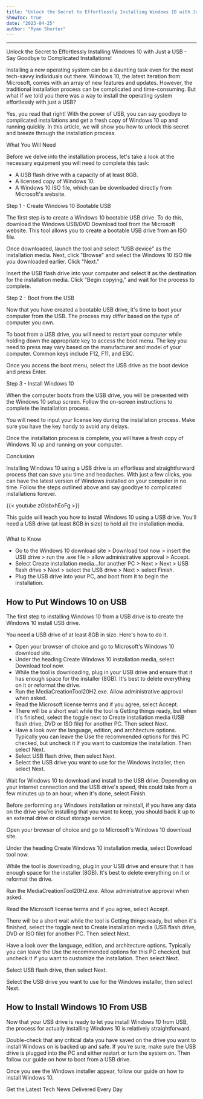 ```yaml
---
title: "Unlock the Secret to Effortlessly Installing Windows 10 with Just a USB - Say Goodbye to Complicated Installations!"
ShowToc: true 
date: "2023-04-25"
author: "Ryan Shorter"
---
```

*****
Unlock the Secret to Effortlessly Installing Windows 10 with Just a USB - Say Goodbye to Complicated Installations!

Installing a new operating system can be a daunting task even for the most tech-savvy individuals out there. Windows 10, the latest iteration from Microsoft, comes with an array of new features and updates. However, the traditional installation process can be complicated and time-consuming. But what if we told you there was a way to install the operating system effortlessly with just a USB? 

Yes, you read that right! With the power of USB, you can say goodbye to complicated installations and get a fresh copy of Windows 10 up and running quickly. In this article, we will show you how to unlock this secret and breeze through the installation process.

What You Will Need

Before we delve into the installation process, let's take a look at the necessary equipment you will need to complete this task:

- A USB flash drive with a capacity of at least 8GB.
- A licensed copy of Windows 10.
- A Windows 10 ISO file, which can be downloaded directly from Microsoft's website.

Step 1 - Create Windows 10 Bootable USB

The first step is to create a Windows 10 bootable USB drive. To do this, download the Windows USB/DVD Download tool from the Microsoft website. This tool allows you to create a bootable USB drive from an ISO file.

Once downloaded, launch the tool and select "USB device" as the installation media. Next, click "Browse" and select the Windows 10 ISO file you downloaded earlier. Click "Next."

Insert the USB flash drive into your computer and select it as the destination for the installation media. Click "Begin copying," and wait for the process to complete.

Step 2 - Boot from the USB

Now that you have created a bootable USB drive, it's time to boot your computer from the USB. The process may differ based on the type of computer you own.

To boot from a USB drive, you will need to restart your computer while holding down the appropriate key to access the boot menu. The key you need to press may vary based on the manufacturer and model of your computer. Common keys include F12, F11, and ESC.

Once you access the boot menu, select the USB drive as the boot device and press Enter.

Step 3 - Install Windows 10

When the computer boots from the USB drive, you will be presented with the Windows 10 setup screen. Follow the on-screen instructions to complete the installation process.

You will need to input your license key during the installation process. Make sure you have the key handy to avoid any delays.

Once the installation process is complete, you will have a fresh copy of Windows 10 up and running on your computer.

Conclusion

Installing Windows 10 using a USB drive is an effortless and straightforward process that can save you time and headaches. With just a few clicks, you can have the latest version of Windows installed on your computer in no time. Follow the steps outlined above and say goodbye to complicated installations forever.

{{< youtube zOisbxhEoFg >}} 




This guide will teach you how to install Windows 10 using a USB drive. You'll need a USB drive (at least 8GB in size) to hold all the installation media.

 
### 
What to Know
 
- Go to the Windows 10 download site > Download tool now > insert the USB drive > run the .exe file > allow administrative approval > Accept.
 - Select Create installation media...for another PC > Next > Next > USB flash drive > Next > select the USB drive > Next > select Finish.
 - Plug the USB drive into your PC, and boot from it to begin the installation.

 
##   How to Put Windows 10 on USB  
 

The first step to installing Windows 10 from a USB drive is to create the Windows 10 install USB drive.

 

You need a USB drive of at least 8GB in size. Here's how to do it.

 
- Open your browser of choice and go to Microsoft's Windows 10 download site.
 - Under the heading Create Windows 10 installation media, select Download tool now.
 - While the tool is downloading, plug in your USB drive and ensure that it has enough space for the installer (8GB). It's best to delete everything on it or reformat the drive.
 - Run the MediaCreationTool20H2.exe. Allow administrative approval when asked.
 - Read the Microsoft license terms and if you agree, select Accept.
 - There will be a short wait while the tool is Getting things ready, but when it's finished, select the toggle next to Create installation media (USB flash drive, DVD or ISO file) for another PC. Then select Next.
 - Have a look over the language, edition, and architecture options. Typically you can leave the Use the recommended options for this PC checked, but uncheck it if you want to customize the installation. Then select Next.
 - Select USB flash drive, then select Next.
 - Select the USB drive you want to use for the Windows installer, then select Next.

 

Wait for Windows 10 to download and install to the USB drive. Depending on your internet connection and the USB drive's speed, this could take from a few minutes up to an hour; when it's done, select Finish.

 
Before performing any Windows installation or reinstall, if you have any data on the drive you're installing that you want to keep, you should back it up to an external drive or cloud storage service.
 

Open your browser of choice and go to Microsoft's Windows 10 download site.

 

Under the heading Create Windows 10 installation media, select Download tool now.

 

While the tool is downloading, plug in your USB drive and ensure that it has enough space for the installer (8GB). It's best to delete everything on it or reformat the drive.

 

Run the MediaCreationTool20H2.exe. Allow administrative approval when asked.

 

Read the Microsoft license terms and if you agree, select Accept.

 

There will be a short wait while the tool is Getting things ready, but when it's finished, select the toggle next to Create installation media (USB flash drive, DVD or ISO file) for another PC. Then select Next.

 

Have a look over the language, edition, and architecture options. Typically you can leave the Use the recommended options for this PC checked, but uncheck it if you want to customize the installation. Then select Next.

 

Select USB flash drive, then select Next.

 

Select the USB drive you want to use for the Windows installer, then select Next.

 
##   How to Install Windows 10 From USB  
 

Now that your USB drive is ready to let you install Windows 10 from USB, the process for actually installing Windows 10 is relatively straightforward.

 

Double-check that any critical data you have saved on the drive you want to install Windows on is backed up and safe. If you're sure, make sure the USB drive is plugged into the PC and either restart or turn the system on. Then follow our guide on how to boot from a USB drive.

 

Once you see the Windows installer appear, follow our guide on how to install Windows 10.

 

Get the Latest Tech News Delivered Every Day




